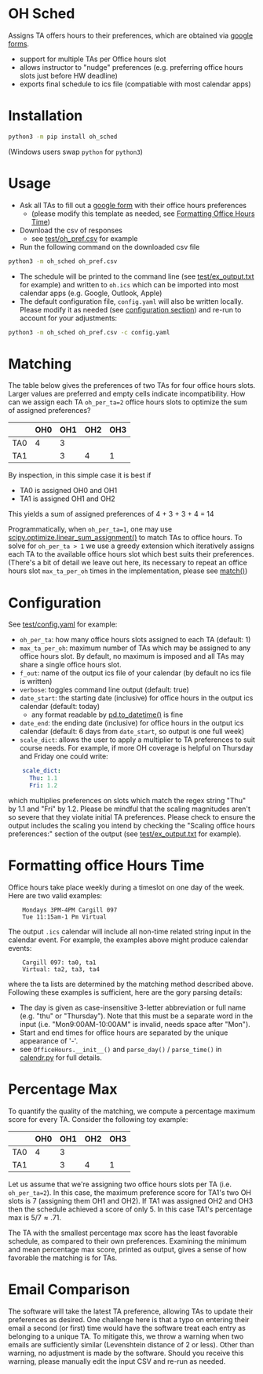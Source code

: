 # OH Sched

Assigns TA offers hours to their preferences, which are obtained via [google forms](https://docs.google.com/forms/d/1Wm82XnLux83t3pZvLMcAhuiJZKEEsbs4kcqXnotI5bs/template/preview).  
- support for multiple TAs per Office hours slot
- allows instructor to "nudge" preferences (e.g. preferring office hours slots just before HW deadline)
- exports final schedule to ics file (compatiable with most calendar apps)

# Installation
```bash
python3 -m pip install oh_sched
```

(Windows users swap `python` for `python3`)

# Usage
- Ask all TAs to fill out a [google form](https://docs.google.com/forms/d/1Wm82XnLux83t3pZvLMcAhuiJZKEEsbs4kcqXnotI5bs/template/preview) with their office hours preferences
  - (please modify this template as needed, see [Formatting Office Hours Time](#formatting-office-hours-time))
- Download the csv of responses
  - see [test/oh_pref.csv](test/oh_prefs.csv) for example 
- Run the following command on the downloaded csv file
```bash
python3 -m oh_sched oh_pref.csv
```
- The schedule will be printed to the command line (see [test/ex_output.txt](test/ex_output.txt) for example) and written to `oh.ics` which can be imported into most calendar apps (e.g. Google, Outlook, Apple)
- The default configuration file, `config.yaml` will also be written locally.  Please modify it as needed (see [configuration section](#configuration)) and re-run to account for your adjustments:
```bash
python3 -m oh_sched oh_pref.csv -c config.yaml
```

# Matching

The table below gives the preferences of two TAs for four office hours slots.  Larger values are preferred and empty cells indicate incompatibility.  How can we assign each TA `oh_per_ta=2` office hours slots to optimize the sum of assigned preferences?

|     | OH0 | OH1 | OH2 | OH3 |
|-----|-----|-----|-----|-----|
| TA0 | 4   | 3   |     |     |
| TA1 |     | 3   | 4   | 1   |

By inspection, in this simple case it is best if 
- TA0 is assigned OH0 and OH1
- TA1 is assigned OH1 and OH2

This yields a sum of assigned preferences of 4 + 3 + 3 + 4 = 14

Programmatically, when `oh_per_ta=1`, one may use [scipy.optimize.linear_sum_assignment()](https://docs.scipy.org/doc/scipy/reference/generated/scipy.optimize.linear_sum_assignment.html) to match TAs to office hours.  To solve for `oh_per_ta > 1` we use a greedy extension which iteratively assigns each TA to the available office hours slot which best suits their preferences.  (There's a bit of detail we leave out here, its necessary to repeat an office hours slot `max_ta_per_oh` times in the implementation, please see [match()](oh_sched/match.py))

# Configuration

See [test/config.yaml](test/config.yaml) for example:

- `oh_per_ta`: how many office hours slots assigned to each TA (default: 1)
- `max_ta_per_oh`: maximum number of TAs which may be assigned to any office hours slot.  By default, no maximum is imposed and all TAs may share a single office hours slot.
- `f_out`: name of the output ics file of your calendar (by default no ics file is written)
- `verbose`: toggles command line output (default: true)
- `date_start`: the starting date (inclusive) for office hours in the output ics calendar (default: today)
  - any format readable by [pd.to_datetime()](https://pandas.pydata.org/docs/reference/api/pandas.to_datetime.html) is fine
- `date_end`: the ending date (inclusive) for office hours in the output ics calendar (default: 6 days from `date_start`, so output is one full week)
- `scale_dict`: allows the user to apply a multiplier to TA preferences to suit course needs.  For example, if more OH coverage is helpful on Thursday and Friday one could write:
```yaml
    scale_dict:
      Thu: 1.1
      Fri: 1.2
```
which multiplies preferences on slots which match the regex string "Thu" by 1.1 and "Fri" by 1.2.  Please be mindful that the scaling magnitudes aren't so severe that they violate initial TA preferences.  Please check to ensure the output includes the scaling you intend by checking the "Scaling office hours preferences:" section of the output (see [test/ex_output.txt](test/ex_output.txt) for example).

# Formatting office Hours Time

Office hours take place weekly during a timeslot on one day of the week.  Here are two valid examples:
```
    Mondays 3PM-4PM Cargill 097
    Tue 11:15am-1 Pm Virtual
```
The output `.ics` calendar will include all non-time related string input in the calendar event.  For example, the examples above might produce calendar events:
```
    Cargill 097: ta0, ta1
    Virtual: ta2, ta3, ta4
```
where the ta lists are determined by the matching method described above.  Following these examples is sufficient, here are the gory parsing details:

- The day is given as case-insensitive 3-letter abbreviation or full name (e.g. "thu" or "Thursday").  Note that this must be a separate word in the input (i.e. "Mon9:00AM-10:00AM" is invalid, needs space after "Mon").
- Start and end times for office hours are separated by the unique appearance of '-'.
- see `OfficeHours.__init__()` and `parse_day()` / `parse_time()` in [calendr.py](oh_sched/calendr.py) for full details.

# Percentage Max

To quantify the quality of the matching, we compute a percentage maximum score for every TA.  Consider the following toy example:

|     | OH0 | OH1 | OH2 | OH3 |
|-----|-----|-----|-----|-----|
| TA0 | 4   | 3   |     |     |
| TA1 |     | 3   | 4   | 1   |

Let us assume that we're assigning two office hours slots per TA (i.e. `oh_per_ta=2`).  In this case, the maximum preference score for TA1's two OH slots is 7 (assigning them OH1 and OH2).  If TA1 was assigned OH2 and OH3 then the schedule achieved a score of only 5.  In this case TA1's percentage max is $5/7\approx.71$.  

The TA with the smallest percentage max score has the least favorable schedule, as compared to their own preferences.  Examining the minimum and mean percentage max score, printed as output, gives a sense of how favorable the matching is for TAs.

# Email Comparison

The software will take the latest TA preference, allowing TAs to update their preferences as desired.  One challenge here is that a typo on entering their email a second (or first) time would have the software treat each entry as belonging to a unique TA.  To mitigate this, we throw a warning when two emails are sufficiently similar (Levenshtein distance of 2 or less).  Other than warning, no adjustment is made by the software.  Should you receive this warning, please manually edit the input CSV and re-run as needed.
